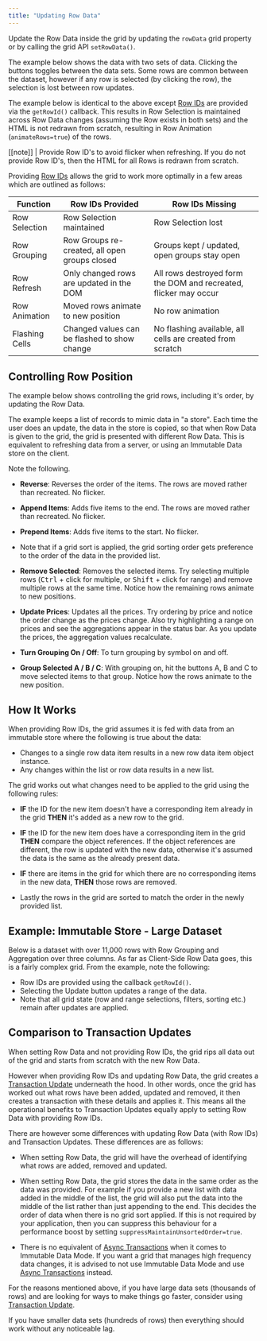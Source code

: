 ```yaml
---
title: "Updating Row Data"
---
```


Update the Row Data inside the grid by updating the `rowData` grid property or by calling the grid API `setRowData()`.

The example below shows the data with two sets of data. Clicking the buttons toggles between the data sets. Some rows are common between the dataset, however if any row is selected (by clicking the row), the selection is lost between row updates.

<grid-example title='Simple Row Data' name='simple-row-data' type='generated' options=' { "modules": ["clientside"] }'></grid-example>

The example below is identical to the above except [Row IDs](/row-ids/) are provided via the `getRowId()` callback. This results in Row Selection is maintained across Row Data changes (assuming the Row exists in both sets) and the HTML is not redrawn from scratch, resulting in Row Animation (`animateRows=true`) of the rows.

[[note]]
| Provide Row ID's to avoid flicker when refreshing. If you do not provide Row ID's, then the HTML for all Rows is redrawn from scratch.

<grid-example title='Simple Row ID' name='simple-row-id' type='generated' options=' { "modules": ["clientside"] }'></grid-example>

Providing [Row IDs](/row-ids/) allows the grid to work more optimally in a few areas which are outlined as follows:


| Function | Row IDs Provided | Row IDs Missing | 
| ----------------------------- | ------------------------- | ------------------------ | 
| Row Selection | Row Selection maintained | Row Selection lost |
| Row Grouping | Row Groups re-created, all open groups closed | Groups kept / updated, open groups stay open |
| Row Refresh | Only changed rows are updated in the DOM | All rows destroyed form the DOM and recreated, flicker may occur |
| Row Animation | Moved rows animate to new position | No row animation |
| Flashing Cells | Changed values can be flashed to show change | No flashing available, all cells are created from scratch |


## Controlling Row Position

The example below shows controlling the grid rows, including it's order, by updating the Row Data.

The example keeps a list of records to mimic data in "a store". Each time the user does an update, the data in the store is copied, so that when Row Data is given to the grid, the grid is presented with different Row Data. This is equivalent to refreshing data from a server, or using an Immutable Data store on the client. 

Note the following.

- **Reverse**: Reverses the order of the items. The rows are moved rather than recreated. No flicker.

- **Append Items**: Adds five items to the end. The rows are moved rather than recreated. No flicker.

- **Prepend Items**: Adds five items to the start. No flicker.

- Note that if a grid sort is applied, the grid sorting order gets preference to the order of the data in the provided list.

- **Remove Selected**: Removes the selected items. Try selecting multiple rows (<kbd>Ctrl</kbd> + click for multiple, or <kbd>Shift</kbd> + click for range) and remove multiple rows at the same time. Notice how the remaining rows animate to new positions.

- **Update Prices**: Updates all the prices. Try ordering by price and notice the order change as the prices change. Also try highlighting a range on prices and see the aggregations appear in the status bar. As you update the prices, the aggregation values recalculate.

- **Turn Grouping On / Off**: To turn grouping by symbol on and off.

- **Group Selected A / B / C**: With grouping on, hit the buttons A, B and C to move selected items to that group. Notice how the rows animate to the new position.
 
<grid-example title='Simple Immutable Store' name='simple-immutable-store' type='mixed' options='{ "enterprise": true, "exampleHeight": 540, "modules": ["clientside", "rowgrouping"] }'></grid-example>



## How It Works

When providing Row IDs, the grid assumes it is fed with data from an immutable store where the following is true about the data:

- Changes to a single row data item results in a new row data item object instance.
- Any changes within the list or row data results in a new list.

The grid works out what changes need to be applied to the grid using the following rules:

- **IF** the ID for the new item doesn't have a corresponding item already in the grid **THEN** it's added as a new row to the grid.

- **IF** the ID for the new item does have a corresponding item in the grid **THEN** compare the object references. If the object references are different, the row is updated with the new data, otherwise it's assumed the data is the same as the already present data.

- **IF** there are items in the grid for which there are no corresponding items in the new data, **THEN** those rows are removed.

- Lastly the rows in the grid are sorted to match the order in the newly provided list.

## Example: Immutable Store - Large Dataset

Below is a dataset with over 11,000 rows with Row Grouping and Aggregation over three columns. As far as Client-Side Row Data goes, this is a fairly complex grid. From the example, note the following:

- Row IDs are provided using the callback `getRowId()`.
- Selecting the Update button updates a range of the data.
- Note that all grid state (row and range selections, filters, sorting etc.) remain after updates are applied.

<grid-example title='Complex Immutable Store' name='complex-immutable-store' type='mixed' options='{ "enterprise": true, "exampleHeight": 590, "modules": ["clientside", "rowgrouping"] }'></grid-example>

## Comparison to Transaction Updates

When setting Row Data and not providing Row IDs, the grid rips all data out of the grid and starts from scratch with the new Row Data.

However when providing Row IDs and updating Row Data, the grid creates a [Transaction Update](/data-update-transactions/) underneath the hood. In other words, once the grid has worked out what rows have been added, updated and removed, it then creates a transaction with these details and applies it. This means all the operational benefits to Transaction Updates equally apply to setting Row Data with providing Row IDs.

There are however some differences with updating Row Data (with Row IDs) and Transaction Updates. These differences are as follows:

- When setting Row Data, the grid will have the overhead of identifying what rows are added, removed and updated.

- When setting Row Data, the grid stores the data in the same order as the data was provided. For example if you provide a new list with data added in the middle of the list, the grid will also put the data into the middle of the list rather than just appending to the end. This decides the order of data when there is no grid sort applied. If this is not required by your application, then you can suppress this behaviour for a performance boost by setting `suppressMaintainUnsortedOrder=true`.

- There is no equivalent of [Async Transactions](/data-update-high-frequency/) when it comes to Immutable Data Mode. If you want a grid that manages high frequency data changes, it is advised to not use Immutable Data Mode and use [Async Transactions](/data-update-high-frequency/) instead.

For the reasons mentioned above, if you have large data sets (thousands of rows) and are looking for ways to make things go faster, consider using [Transaction Update](/data-update-transactions/).

If you have smaller data sets (hundreds of rows) then everything should work without any noticeable lag.